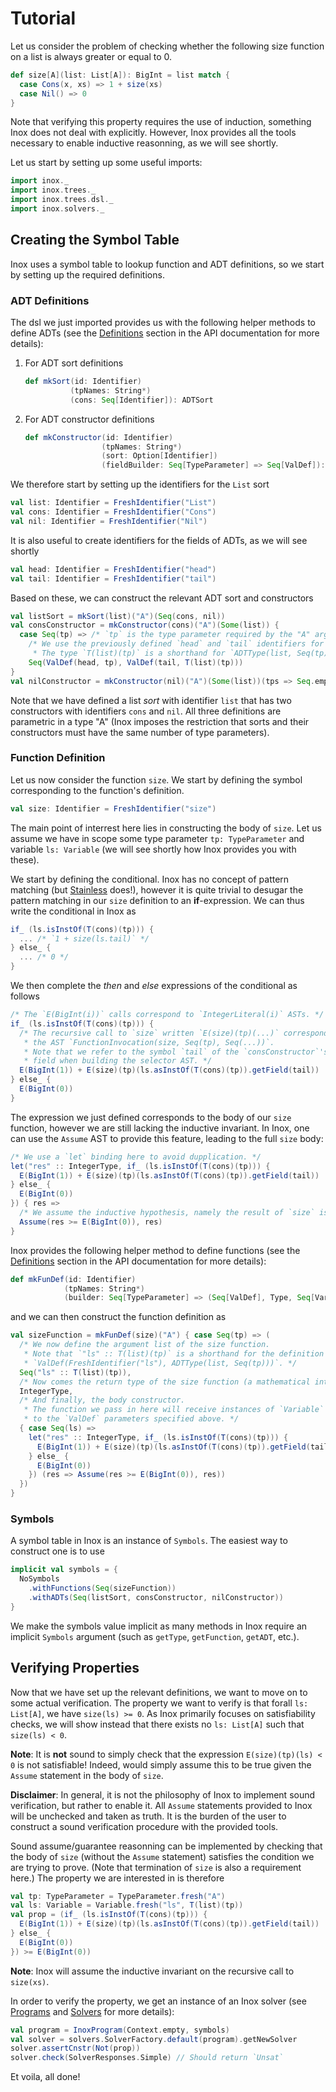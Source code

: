 Tutorial
========

Let us consider the problem of checking whether the following size function on a list is always greater or equal to 0.
```scala
def size[A](list: List[A]): BigInt = list match {
  case Cons(x, xs) => 1 + size(xs)
  case Nil() => 0
}
```

Note that verifying this property requires the use of induction, something Inox does not deal with explicitly.
However, Inox provides all the tools necessary to enable inductive reasonning, as we will see shortly.

Let us start by setting up some useful imports:
```scala
import inox._
import inox.trees._
import inox.trees.dsl._
import inox.solvers._
```

## Creating the Symbol Table

Inox uses a symbol table to lookup function and ADT definitions, so we start by setting up the
required definitions.

### ADT Definitions

The dsl we just imported provides us with the following helper methods to define ADTs (see
the [Definitions](/src/doc/API.md#definitions) section in the API documentation for more details):

1. For ADT sort definitions

    ```scala
    def mkSort(id: Identifier)
              (tpNames: String*)
              (cons: Seq[Identifier]): ADTSort
    ```

2. For ADT constructor definitions

    ```scala
    def mkConstructor(id: Identifier)
                     (tpNames: String*)
                     (sort: Option[Identifier])
                     (fieldBuilder: Seq[TypeParameter] => Seq[ValDef]): ADTConstructor
    ```

We therefore start by setting up the identifiers for the `List` sort
```scala
val list: Identifier = FreshIdentifier("List")
val cons: Identifier = FreshIdentifier("Cons")
val nil: Identifier = FreshIdentifier("Nil")
```
It is also useful to create identifiers for the fields of ADTs, as we will see shortly
```scala
val head: Identifier = FreshIdentifier("head")
val tail: Identifier = FreshIdentifier("tail")
```

Based on these, we can construct the relevant ADT sort and constructors
```scala
val listSort = mkSort(list)("A")(Seq(cons, nil))
val consConstructor = mkConstructor(cons)("A")(Some(list)) {
  case Seq(tp) => /* `tp` is the type parameter required by the "A" argument to `mkConstructor`. */
    /* We use the previously defined `head` and `tail` identifiers for the fields' symbols.
     * The type `T(list)(tp)` is a shorthand for `ADTType(list, Seq(tp))`. */
    Seq(ValDef(head, tp), ValDef(tail, T(list)(tp)))
}
val nilConstructor = mkConstructor(nil)("A")(Some(list))(tps => Seq.empty)
```
Note that we have defined a list *sort* with identifier `list` that has two constructors with identifiers
`cons` and `nil`. All three definitions are parametric in a type "A" (Inox imposes the restriction that
sorts and their constructors must have the same number of type parameters).

### Function Definition

Let us now consider the function `size`. We start by defining the symbol corresponding to the function's definition.
```scala
val size: Identifier = FreshIdentifier("size")
```

The main point of interrest here lies in constructing the body of `size`. Let us assume we have in scope
some type parameter `tp: TypeParameter` and variable `ls: Variable` (we will see shortly how Inox provides you
with these).

We start by defining the conditional. Inox has no concept of pattern matching
(but [Stainless](https://github.com/epfl-lara/stainless) does!), however it is quite trivial to desugar
the pattern matching in our `size` definition to an __if__-expression. We can thus write the conditional in
Inox as
```scala
if_ (ls.isInstOf(T(cons)(tp))) {
  ... /* `1 + size(ls.tail)` */
} else_ {
  ... /* 0 */
}
```
We then complete the *then* and *else* expressions of the conditional as follows
```scala
/* The `E(BigInt(i))` calls correspond to `IntegerLiteral(i)` ASTs. */
if_ (ls.isInstOf(T(cons)(tp))) {
  /* The recursive call to `size` written `E(size)(tp)(...)` corresponds to
   * the AST `FunctionInvocation(size, Seq(tp), Seq(...))`.
   * Note that we refer to the symbol `tail` of the `consConstructor`'s second
   * field when building the selector AST. */
  E(BigInt(1)) + E(size)(tp)(ls.asInstOf(T(cons)(tp)).getField(tail))
} else_ {
  E(BigInt(0))
}
```
The expression we just defined corresponds to the body of our `size` function, however we are
still lacking the inductive invariant. In Inox, one can use the `Assume` AST to provide this feature,
leading to the full `size` body:
```scala
/* We use a `let` binding here to avoid dupplication. */
let("res" :: IntegerType, if_ (ls.isInstOf(T(cons)(tp))) {
  E(BigInt(1)) + E(size)(tp)(ls.asInstOf(T(cons)(tp)).getField(tail))
} else_ {
  E(BigInt(0))
}) { res =>
  /* We assume the inductive hypothesis, namely the result of `size` is greater or equal to 0. */
  Assume(res >= E(BigInt(0)), res)
}
```

Inox provides the following helper method to define functions (see
the [Definitions](/src/doc/API.md#definitions) section in the API documentation for more details):
```scala
def mkFunDef(id: Identifier)
            (tpNames: String*)
            (builder: Seq[TypeParameter] => (Seq[ValDef], Type, Seq[Variable] => Expr)): FunDef
```
and we can then construct the function definition as
```scala
val sizeFunction = mkFunDef(size)("A") { case Seq(tp) => (
  /* We now define the argument list of the size function.
   * Note that `"ls" :: T(list)(tp)` is a shorthand for the definition
   * `ValDef(FreshIdentifier("ls"), ADTType(list, Seq(tp)))`. */
  Seq("ls" :: T(list)(tp)),
  /* Now comes the return type of the size function (a mathematical integer). */
  IntegerType,
  /* And finally, the body constructor.
   * The function we pass in here will receive instances of `Variable` corresponding
   * to the `ValDef` parameters specified above. */
  { case Seq(ls) =>
    let("res" :: IntegerType, if_ (ls.isInstOf(T(cons)(tp))) {
      E(BigInt(1)) + E(size)(tp)(ls.asInstOf(T(cons)(tp)).getField(tail))
    } else_ {
      E(BigInt(0))
    }) (res => Assume(res >= E(BigInt(0)), res))
  })
}
```

### Symbols

A symbol table in Inox is an instance of `Symbols`. The easiest way to construct one is to use
```scala
implicit val symbols = {
  NoSymbols
    .withFunctions(Seq(sizeFunction))
    .withADTs(Seq(listSort, consConstructor, nilConstructor))
}
```
We make the symbols value implicit as many methods in Inox require an implicit `Symbols` argument
(such as `getType`, `getFunction`, `getADT`, etc.).

## Verifying Properties

Now that we have set up the relevant definitions, we want to move on to some actual verification.
The property we want to verify is that forall `ls: List[A]`, we have `size(ls) >= 0`. As Inox
primarily focuses on satisfiability checks, we will show instead that there exists no
`ls: List[A]` such that `size(ls) < 0`.

__Note__: It is __not__ sound to simply check that the expression `E(size)(tp)(ls) < 0` is not
satisfiable! Indeed, would simply assume this to be true given the `Assume` statement in the body of
`size`.

__Disclaimer__: In general, it is not the philosophy of Inox to implement sound verification, but
rather to enable it. All `Assume` statements provided to Inox will be unchecked and taken as truth.
It is the burden of the user to construct a sound verification procedure with the provided tools.

Sound assume/guarantee reasonning can be implemented by checking that the body of `size` (without
the `Assume` statement) satisfies the condition we are trying to prove. (Note that termination of
`size` is also a requirement here.) The property we are interested in is therefore
```scala
val tp: TypeParameter = TypeParameter.fresh("A")
val ls: Variable = Variable.fresh("ls", T(list)(tp))
val prop = (if_ (ls.isInstOf(T(cons)(tp))) {
  E(BigInt(1)) + E(size)(tp)(ls.asInstOf(T(cons)(tp)).getField(tail))
} else_ {
  E(BigInt(0))
}) >= E(BigInt(0))
```
__Note__: Inox will assume the inductive invariant on the recursive call to `size(xs)`.

In order to verify the property, we get an instance of an Inox solver (see
[Programs](/src/doc/API.md#programs) and [Solvers](/src/doc/API.md#solvers) for more details):
```scala
val program = InoxProgram(Context.empty, symbols)
val solver = solvers.SolverFactory.default(program).getNewSolver
solver.assertCnstr(Not(prop))
solver.check(SolverResponses.Simple) // Should return `Unsat`
```
Et voila, all done!
